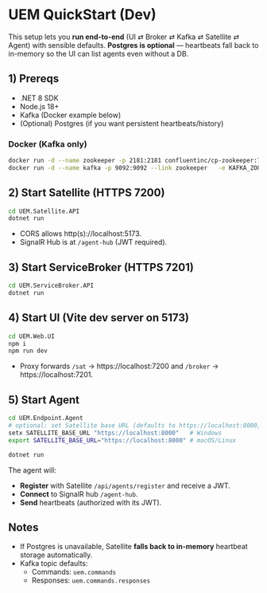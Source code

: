 # UEM QuickStart (Dev)

This setup lets you **run end-to-end** (UI ⇄ Broker ⇄ Kafka ⇄ Satellite ⇄ Agent) with sensible defaults.
**Postgres is optional** — heartbeats fall back to in-memory so the UI can list agents even without a DB.

## 1) Prereqs

- .NET 8 SDK
- Node.js 18+
- Kafka (Docker example below)
- (Optional) Postgres (if you want persistent heartbeats/history)

### Docker (Kafka only)
```bash
docker run -d --name zookeeper -p 2181:2181 confluentinc/cp-zookeeper:7.6.1
docker run -d --name kafka -p 9092:9092 --link zookeeper   -e KAFKA_ZOOKEEPER_CONNECT=zookeeper:2181   -e KAFKA_LISTENERS=PLAINTEXT://0.0.0.0:9092   -e KAFKA_ADVERTISED_LISTENERS=PLAINTEXT://localhost:9092   confluentinc/cp-kafka:7.6.1
```

## 2) Start Satellite (HTTPS 7200)
```bash
cd UEM.Satellite.API
dotnet run
```
- CORS allows http(s)://localhost:5173.
- SignalR Hub is at `/agent-hub` (JWT required).

## 3) Start ServiceBroker (HTTPS 7201)
```bash
cd UEM.ServiceBroker.API
dotnet run
```

## 4) Start UI (Vite dev server on 5173)
```bash
cd UEM.Web.UI
npm i
npm run dev
```
- Proxy forwards `/sat` → https://localhost:7200 and `/broker` → https://localhost:7201.

## 5) Start Agent
```bash
cd UEM.Endpoint.Agent
# optional: set Satellite base URL (defaults to https://localhost:8000, auto-fallbacks to http)
setx SATELLITE_BASE_URL "https://localhost:8000"   # Windows
export SATELLITE_BASE_URL="https://localhost:8000" # macOS/Linux

dotnet run
```
The agent will:
- **Register** with Satellite `/api/agents/register` and receive a JWT.
- **Connect** to SignalR hub `/agent-hub`.
- **Send** heartbeats (authorized with its JWT).

## Notes

- If Postgres is unavailable, Satellite **falls back to in-memory** heartbeat storage automatically.
- Kafka topic defaults:
  - Commands: `uem.commands`
  - Responses: `uem.commands.responses`
